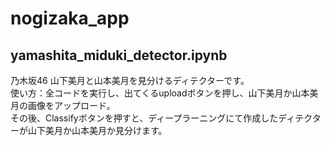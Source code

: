 # nogizaka_app
## yamashita_miduki_detector.ipynb

乃木坂46 山下美月と山本美月を見分けるディテクターです。  
使い方：全コードを実行し、出てくるuploadボタンを押し、山下美月か山本美月の画像をアップロード。  
その後、Classifyボタンを押すと、ディープラーニングにて作成したディテクターが山下美月か山本美月か見分けます。  
